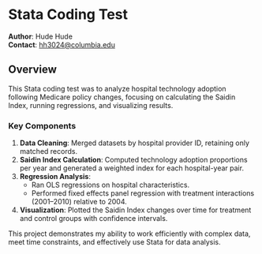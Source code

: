 # Stata Coding Test

**Author**: Hude Hude  
**Contact**: hh3024@columbia.edu

## Overview

This Stata coding test was to analyze hospital technology adoption following Medicare policy changes, focusing on calculating the Saidin Index, running regressions, and visualizing results.

### Key Components

1. **Data Cleaning**: Merged datasets by hospital provider ID, retaining only matched records.
2. **Saidin Index Calculation**: Computed technology adoption proportions per year and generated a weighted index for each hospital-year pair.
3. **Regression Analysis**: 
   - Ran OLS regressions on hospital characteristics.
   - Performed fixed effects panel regression with treatment interactions (2001–2010) relative to 2004.
4. **Visualization**: Plotted the Saidin Index changes over time for treatment and control groups with confidence intervals.

This project demonstrates my ability to work efficiently with complex data, meet time constraints, and effectively use Stata for data analysis.
